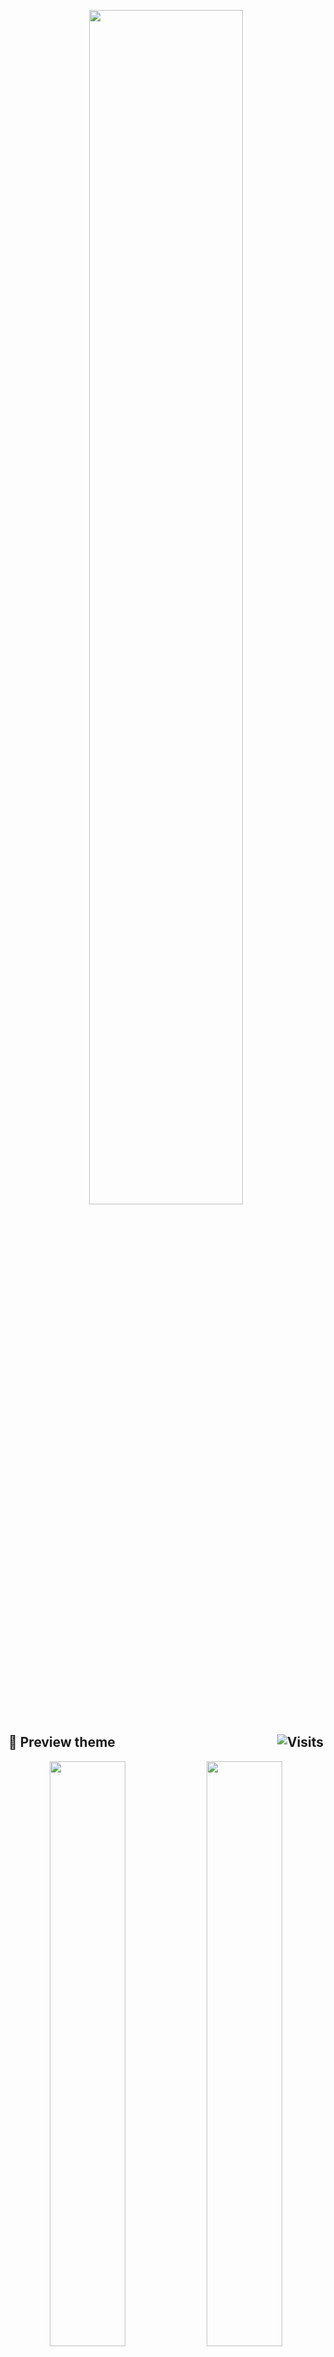 <p align="center">
<a href="https://www.deviantart.com/13andi01/art/GRUB-Theme-880174602" title="🇮🇩 Thanks a lot for supporting me 🙂"><img src="https://images-wixmp-ed30a86b8c4ca887773594c2.wixmp.com/f/1e66b7e7-6690-440a-a71b-826e8081974a/dek172i-bd274b61-653e-42fc-bcd4-079562e6cb1c.png/v1/fill/w_1163,h_687,strp/grub_theme_by_13andi01_dek172i-pre.png?token=eyJ0eXAiOiJKV1QiLCJhbGciOiJIUzI1NiJ9.eyJzdWIiOiJ1cm46YXBwOjdlMGQxODg5ODIyNjQzNzNhNWYwZDQxNWVhMGQyNmUwIiwiaXNzIjoidXJuOmFwcDo3ZTBkMTg4OTgyMjY0MzczYTVmMGQ0MTVlYTBkMjZlMCIsIm9iaiI6W1t7ImhlaWdodCI6Ijw9OTQ4IiwicGF0aCI6IlwvZlwvMWU2NmI3ZTctNjY5MC00NDBhLWE3MWItODI2ZTgwODE5NzRhXC9kZWsxNzJpLWJkMjc0YjYxLTY1M2UtNDJmYy1iY2Q0LTA3OTU2MmU2Y2IxYy5wbmciLCJ3aWR0aCI6Ijw9MTYwNCJ9XV0sImF1ZCI6WyJ1cm46c2VydmljZTppbWFnZS5vcGVyYXRpb25zIl19.vyeeX6r7WAsYIrAwIliyD9ZKi3J9Np6z5Eg-04r5_Ks" width="70%"></a>
</p>

## :art: Preview theme <img alt="Visits" src="https://badges.strrl.dev/visits/13atm01/GRUB-Theme?style=plastic&label=&color=faa8fb&success&logo=GitHub&logoColor=white&labelColor=373e4d" align="right"/>

<p align="center">
<a href="https://www.deviantart.com/13andi01/art/GRUB-Theme-Ichika-880177449" title="❤️ Nakano Ichika ❤️"><img src="https://images-wixmp-ed30a86b8c4ca887773594c2.wixmp.com/f/1e66b7e7-6690-440a-a71b-826e8081974a/dek199l-5b4ee108-f89e-450f-9c0e-3c6758ab953a.png/v1/fill/w_1192,h_670,q_70,strp/grub_theme__ichika__by_13andi01_dek199l-pre.jpg?token=eyJ0eXAiOiJKV1QiLCJhbGciOiJIUzI1NiJ9.eyJzdWIiOiJ1cm46YXBwOjdlMGQxODg5ODIyNjQzNzNhNWYwZDQxNWVhMGQyNmUwIiwiaXNzIjoidXJuOmFwcDo3ZTBkMTg4OTgyMjY0MzczYTVmMGQ0MTVlYTBkMjZlMCIsIm9iaiI6W1t7ImhlaWdodCI6Ijw9NzY4IiwicGF0aCI6IlwvZlwvMWU2NmI3ZTctNjY5MC00NDBhLWE3MWItODI2ZTgwODE5NzRhXC9kZWsxOTlsLTViNGVlMTA4LWY4OWUtNDUwZi05YzBlLTNjNjc1OGFiOTUzYS5wbmciLCJ3aWR0aCI6Ijw9MTM2NiJ9XV0sImF1ZCI6WyJ1cm46c2VydmljZTppbWFnZS5vcGVyYXRpb25zIl19.psyNDZyzxcz0MRX1KdYbuQTK4tm-AFArNodq1pIVwUs" width="49%"></a>
<a href="https://www.deviantart.com/13andi01/art/GRUB-Theme-Nino-880178926" title="❤️ Nakano Nino ❤️"><img src="https://images-wixmp-ed30a86b8c4ca887773594c2.wixmp.com/f/1e66b7e7-6690-440a-a71b-826e8081974a/dek1aem-74344f87-47d5-472f-a5e0-bbcce521947a.png/v1/fill/w_1192,h_670,q_70,strp/grub_theme__nino__by_13andi01_dek1aem-pre.jpg?token=eyJ0eXAiOiJKV1QiLCJhbGciOiJIUzI1NiJ9.eyJzdWIiOiJ1cm46YXBwOjdlMGQxODg5ODIyNjQzNzNhNWYwZDQxNWVhMGQyNmUwIiwiaXNzIjoidXJuOmFwcDo3ZTBkMTg4OTgyMjY0MzczYTVmMGQ0MTVlYTBkMjZlMCIsIm9iaiI6W1t7ImhlaWdodCI6Ijw9NzY4IiwicGF0aCI6IlwvZlwvMWU2NmI3ZTctNjY5MC00NDBhLWE3MWItODI2ZTgwODE5NzRhXC9kZWsxYWVtLTc0MzQ0Zjg3LTQ3ZDUtNDcyZi1hNWUwLWJiY2NlNTIxOTQ3YS5wbmciLCJ3aWR0aCI6Ijw9MTM2NiJ9XV0sImF1ZCI6WyJ1cm46c2VydmljZTppbWFnZS5vcGVyYXRpb25zIl19.Y-3RPUr0uJVgnatxDpzQUL-ykJW13s2x8fdzPKTfIfc" width="49%"></a>
</p>
<p align="center">
<a href="https://www.deviantart.com/13andi01/art/GRUB-Theme-Miku-880179410" title="❤️ Nakano Miku ❤️"><img src="https://images-wixmp-ed30a86b8c4ca887773594c2.wixmp.com/f/1e66b7e7-6690-440a-a71b-826e8081974a/dek1as2-1839d902-7f4f-4112-869c-c74aac929587.png/v1/fill/w_1192,h_670,q_70,strp/grub_theme__miku__by_13andi01_dek1as2-pre.jpg?token=eyJ0eXAiOiJKV1QiLCJhbGciOiJIUzI1NiJ9.eyJzdWIiOiJ1cm46YXBwOjdlMGQxODg5ODIyNjQzNzNhNWYwZDQxNWVhMGQyNmUwIiwiaXNzIjoidXJuOmFwcDo3ZTBkMTg4OTgyMjY0MzczYTVmMGQ0MTVlYTBkMjZlMCIsIm9iaiI6W1t7ImhlaWdodCI6Ijw9NzY4IiwicGF0aCI6IlwvZlwvMWU2NmI3ZTctNjY5MC00NDBhLWE3MWItODI2ZTgwODE5NzRhXC9kZWsxYXMyLTE4MzlkOTAyLTdmNGYtNDExMi04NjljLWM3NGFhYzkyOTU4Ny5wbmciLCJ3aWR0aCI6Ijw9MTM2NiJ9XV0sImF1ZCI6WyJ1cm46c2VydmljZTppbWFnZS5vcGVyYXRpb25zIl19.zuBKBJgpIoh3frHQ1OUCtHycR34r1niMqBsECM2nnok" width="49%"></a>
</p>
<p align="center">
<a href="https://www.deviantart.com/13andi01/art/GRUB-Theme-Yotsuba-880179934" title="❤️ Nakano Yotsuba ❤️"><img src="https://images-wixmp-ed30a86b8c4ca887773594c2.wixmp.com/f/1e66b7e7-6690-440a-a71b-826e8081974a/dek1b6m-c96f9c91-7e71-4e6d-a9e3-c9efc34fc211.png/v1/fill/w_1192,h_670,q_70,strp/grub_theme__yotsuba__by_13andi01_dek1b6m-pre.jpg?token=eyJ0eXAiOiJKV1QiLCJhbGciOiJIUzI1NiJ9.eyJzdWIiOiJ1cm46YXBwOjdlMGQxODg5ODIyNjQzNzNhNWYwZDQxNWVhMGQyNmUwIiwiaXNzIjoidXJuOmFwcDo3ZTBkMTg4OTgyMjY0MzczYTVmMGQ0MTVlYTBkMjZlMCIsIm9iaiI6W1t7ImhlaWdodCI6Ijw9NzY4IiwicGF0aCI6IlwvZlwvMWU2NmI3ZTctNjY5MC00NDBhLWE3MWItODI2ZTgwODE5NzRhXC9kZWsxYjZtLWM5NmY5YzkxLTdlNzEtNGU2ZC1hOWUzLWM5ZWZjMzRmYzIxMS5wbmciLCJ3aWR0aCI6Ijw9MTM2NiJ9XV0sImF1ZCI6WyJ1cm46c2VydmljZTppbWFnZS5vcGVyYXRpb25zIl19.Hx6Vrzw5UlzYbLsHS7-mB8maW9VMPv93Wi2UuQA7a04" width="49%"></a>
<a href="https://www.deviantart.com/13andi01/art/GRUB-Theme-Itsuki-880180264" title="❤️ Nakano Itsuki ❤️"><img src="https://images-wixmp-ed30a86b8c4ca887773594c2.wixmp.com/f/1e66b7e7-6690-440a-a71b-826e8081974a/dek1bfs-63337948-452b-45d8-8c66-b031dfbeb374.png/v1/fill/w_1192,h_670,q_70,strp/grub_theme__itsuki__by_13andi01_dek1bfs-pre.jpg?token=eyJ0eXAiOiJKV1QiLCJhbGciOiJIUzI1NiJ9.eyJzdWIiOiJ1cm46YXBwOjdlMGQxODg5ODIyNjQzNzNhNWYwZDQxNWVhMGQyNmUwIiwiaXNzIjoidXJuOmFwcDo3ZTBkMTg4OTgyMjY0MzczYTVmMGQ0MTVlYTBkMjZlMCIsIm9iaiI6W1t7ImhlaWdodCI6Ijw9NzY4IiwicGF0aCI6IlwvZlwvMWU2NmI3ZTctNjY5MC00NDBhLWE3MWItODI2ZTgwODE5NzRhXC9kZWsxYmZzLTYzMzM3OTQ4LTQ1MmItNDVkOC04YzY2LWIwMzFkZmJlYjM3NC5wbmciLCJ3aWR0aCI6Ijw9MTM2NiJ9XV0sImF1ZCI6WyJ1cm46c2VydmljZTppbWFnZS5vcGVyYXRpb25zIl19.n1TIZZmdMBt26QqXjKeMBQnyOQBlP5VLSh0Hcy-VQVw" width="49%"></a>
</p>

---

<p align="center">
<a href="https://www.deviantart.com/13andi01/art/GRUB-Theme-Christmas-Version-901853972" title="🇮🇩 Thanks a lot for supporting me 🙂"><img src="https://images-wixmp-ed30a86b8c4ca887773594c2.wixmp.com/f/1e66b7e7-6690-440a-a71b-826e8081974a/dewxuz8-9c5b3f64-14cc-4a4d-98c6-e4822f15c23d.png?token=eyJ0eXAiOiJKV1QiLCJhbGciOiJIUzI1NiJ9.eyJzdWIiOiJ1cm46YXBwOjdlMGQxODg5ODIyNjQzNzNhNWYwZDQxNWVhMGQyNmUwIiwiaXNzIjoidXJuOmFwcDo3ZTBkMTg4OTgyMjY0MzczYTVmMGQ0MTVlYTBkMjZlMCIsIm9iaiI6W1t7InBhdGgiOiJcL2ZcLzFlNjZiN2U3LTY2OTAtNDQwYS1hNzFiLTgyNmU4MDgxOTc0YVwvZGV3eHV6OC05YzViM2Y2NC0xNGNjLTRhNGQtOThjNi1lNDgyMmYxNWMyM2QucG5nIn1dXSwiYXVkIjpbInVybjpzZXJ2aWNlOmZpbGUuZG93bmxvYWQiXX0.hh1PQ7S9Y4vqD3J10tG3f_AEq9DBn3la7ZqfIdT_96A" width="47%"></a>
</p>

## :art: Preview theme (Christmas Version)

<p align="center">
<a href="https://www.deviantart.com/13andi01/art/GRUB-Theme-Ichika-Christmas-Version-901854982" title="❤️ Nakano Ichika ❤️"><img src="https://images-wixmp-ed30a86b8c4ca887773594c2.wixmp.com/f/1e66b7e7-6690-440a-a71b-826e8081974a/dewxvra-e22039cc-8b37-42d4-ba43-8b6669117344.png?token=eyJ0eXAiOiJKV1QiLCJhbGciOiJIUzI1NiJ9.eyJzdWIiOiJ1cm46YXBwOjdlMGQxODg5ODIyNjQzNzNhNWYwZDQxNWVhMGQyNmUwIiwiaXNzIjoidXJuOmFwcDo3ZTBkMTg4OTgyMjY0MzczYTVmMGQ0MTVlYTBkMjZlMCIsIm9iaiI6W1t7InBhdGgiOiJcL2ZcLzFlNjZiN2U3LTY2OTAtNDQwYS1hNzFiLTgyNmU4MDgxOTc0YVwvZGV3eHZyYS1lMjIwMzljYy04YjM3LTQyZDQtYmE0My04YjY2NjkxMTczNDQucG5nIn1dXSwiYXVkIjpbInVybjpzZXJ2aWNlOmZpbGUuZG93bmxvYWQiXX0.QOqpHveXapeLoQfTSgi9hSyIWQ0wX2DIVMkmWkvCP4o" width="49%"></a>
<a href="https://www.deviantart.com/13andi01/art/GRUB-Theme-Nino-Christmas-Version-901855338" title="❤️ Nakano Nino ❤️"><img src="https://images-wixmp-ed30a86b8c4ca887773594c2.wixmp.com/f/1e66b7e7-6690-440a-a71b-826e8081974a/dewxw16-a28cfc54-807a-4990-abe4-397747e582ef.png?token=eyJ0eXAiOiJKV1QiLCJhbGciOiJIUzI1NiJ9.eyJzdWIiOiJ1cm46YXBwOjdlMGQxODg5ODIyNjQzNzNhNWYwZDQxNWVhMGQyNmUwIiwiaXNzIjoidXJuOmFwcDo3ZTBkMTg4OTgyMjY0MzczYTVmMGQ0MTVlYTBkMjZlMCIsIm9iaiI6W1t7InBhdGgiOiJcL2ZcLzFlNjZiN2U3LTY2OTAtNDQwYS1hNzFiLTgyNmU4MDgxOTc0YVwvZGV3eHcxNi1hMjhjZmM1NC04MDdhLTQ5OTAtYWJlNC0zOTc3NDdlNTgyZWYucG5nIn1dXSwiYXVkIjpbInVybjpzZXJ2aWNlOmZpbGUuZG93bmxvYWQiXX0.4a4Eg8z7XHPXomQFI5pIJMriciC6RwsP25at_bPI8Os" width="49%"></a>
</p>
<p align="center">
<a href="https://www.deviantart.com/13andi01/art/GRUB-Theme-Miku-Christmas-Version-901855666" title="❤️ Nakano Miku ❤️"><img src="https://images-wixmp-ed30a86b8c4ca887773594c2.wixmp.com/f/1e66b7e7-6690-440a-a71b-826e8081974a/dewxwaa-f27402c8-793a-4f24-ba9e-3693cdd76e92.png?token=eyJ0eXAiOiJKV1QiLCJhbGciOiJIUzI1NiJ9.eyJzdWIiOiJ1cm46YXBwOjdlMGQxODg5ODIyNjQzNzNhNWYwZDQxNWVhMGQyNmUwIiwiaXNzIjoidXJuOmFwcDo3ZTBkMTg4OTgyMjY0MzczYTVmMGQ0MTVlYTBkMjZlMCIsIm9iaiI6W1t7InBhdGgiOiJcL2ZcLzFlNjZiN2U3LTY2OTAtNDQwYS1hNzFiLTgyNmU4MDgxOTc0YVwvZGV3eHdhYS1mMjc0MDJjOC03OTNhLTRmMjQtYmE5ZS0zNjkzY2RkNzZlOTIucG5nIn1dXSwiYXVkIjpbInVybjpzZXJ2aWNlOmZpbGUuZG93bmxvYWQiXX0.m3ijwDkJGfaOCXgzdAF97W1CFE09ud-jHS5UAqmOvXo" width="49%"></a>
</p>
<p align="center">
<a href="https://www.deviantart.com/13andi01/art/GRUB-Theme-Yotsuba-Christmas-Version-901855851" title="❤️ Nakano Yotsuba ❤️"><img src="https://images-wixmp-ed30a86b8c4ca887773594c2.wixmp.com/f/1e66b7e7-6690-440a-a71b-826e8081974a/dewxwff-20ee5229-4e8c-417e-bdf6-fcef85f91f00.png?token=eyJ0eXAiOiJKV1QiLCJhbGciOiJIUzI1NiJ9.eyJzdWIiOiJ1cm46YXBwOjdlMGQxODg5ODIyNjQzNzNhNWYwZDQxNWVhMGQyNmUwIiwiaXNzIjoidXJuOmFwcDo3ZTBkMTg4OTgyMjY0MzczYTVmMGQ0MTVlYTBkMjZlMCIsIm9iaiI6W1t7InBhdGgiOiJcL2ZcLzFlNjZiN2U3LTY2OTAtNDQwYS1hNzFiLTgyNmU4MDgxOTc0YVwvZGV3eHdmZi0yMGVlNTIyOS00ZThjLTQxN2UtYmRmNi1mY2VmODVmOTFmMDAucG5nIn1dXSwiYXVkIjpbInVybjpzZXJ2aWNlOmZpbGUuZG93bmxvYWQiXX0.BCS9d-YnEYQt90ajnB0ZmO4GlmqyBQclNw7xXA1fC40" width="49%"></a>
<a href="https://www.deviantart.com/13andi01/art/GRUB-Theme-Itsuki-Christmas-Version-901856049" title="❤️ Nakano Itsuki ❤️"><img src="https://images-wixmp-ed30a86b8c4ca887773594c2.wixmp.com/f/1e66b7e7-6690-440a-a71b-826e8081974a/dewxwkx-51830ea3-9163-476d-99b5-47afdeda4b0b.png?token=eyJ0eXAiOiJKV1QiLCJhbGciOiJIUzI1NiJ9.eyJzdWIiOiJ1cm46YXBwOjdlMGQxODg5ODIyNjQzNzNhNWYwZDQxNWVhMGQyNmUwIiwiaXNzIjoidXJuOmFwcDo3ZTBkMTg4OTgyMjY0MzczYTVmMGQ0MTVlYTBkMjZlMCIsIm9iaiI6W1t7InBhdGgiOiJcL2ZcLzFlNjZiN2U3LTY2OTAtNDQwYS1hNzFiLTgyNmU4MDgxOTc0YVwvZGV3eHdreC01MTgzMGVhMy05MTYzLTQ3NmQtOTliNS00N2FmZGVkYTRiMGIucG5nIn1dXSwiYXVkIjpbInVybjpzZXJ2aWNlOmZpbGUuZG93bmxvYWQiXX0.54LCmqDTod4OYzviTVEAQfAr16m6-e0ZVBhzU1Jv6Yo" width="49%"></a>
</p>

---

<p align="center">
<a href="https://www.deviantart.com/13andi01/art/GRUB-Theme-VTuber-version-912599545" title="🇮🇩 Thanks a lot for supporting me 🙂"><img src="https://images-wixmp-ed30a86b8c4ca887773594c2.wixmp.com/f/1e66b7e7-6690-440a-a71b-826e8081974a/df3c6bd-b424792c-6ad2-45a9-838f-9d80bf215259.png?token=eyJ0eXAiOiJKV1QiLCJhbGciOiJIUzI1NiJ9.eyJzdWIiOiJ1cm46YXBwOjdlMGQxODg5ODIyNjQzNzNhNWYwZDQxNWVhMGQyNmUwIiwiaXNzIjoidXJuOmFwcDo3ZTBkMTg4OTgyMjY0MzczYTVmMGQ0MTVlYTBkMjZlMCIsIm9iaiI6W1t7InBhdGgiOiJcL2ZcLzFlNjZiN2U3LTY2OTAtNDQwYS1hNzFiLTgyNmU4MDgxOTc0YVwvZGYzYzZiZC1iNDI0NzkyYy02YWQyLTQ1YTktODM4Zi05ZDgwYmYyMTUyNTkucG5nIn1dXSwiYXVkIjpbInVybjpzZXJ2aWNlOmZpbGUuZG93bmxvYWQiXX0.U4rBsMDu-w8gQhkdu9S_95rQRB3SWzeNiwpAbB6jUyM" width="62%"></a>
</p>

## :art: Preview theme

<p align="center">
<a href="https://www.deviantart.com/13andi01/art/GRUB-Theme-Hoshimati-Suisei-912600790" title="❤️ Hoshimati Suisei ❤️"><img src="https://images-wixmp-ed30a86b8c4ca887773594c2.wixmp.com/f/1e66b7e7-6690-440a-a71b-826e8081974a/df3c79y-900172d3-7418-482d-afcc-9cebcde4f417.gif?token=eyJ0eXAiOiJKV1QiLCJhbGciOiJIUzI1NiJ9.eyJzdWIiOiJ1cm46YXBwOjdlMGQxODg5ODIyNjQzNzNhNWYwZDQxNWVhMGQyNmUwIiwiaXNzIjoidXJuOmFwcDo3ZTBkMTg4OTgyMjY0MzczYTVmMGQ0MTVlYTBkMjZlMCIsIm9iaiI6W1t7InBhdGgiOiJcL2ZcLzFlNjZiN2U3LTY2OTAtNDQwYS1hNzFiLTgyNmU4MDgxOTc0YVwvZGYzYzc5eS05MDAxNzJkMy03NDE4LTQ4MmQtYWZjYy05Y2ViY2RlNGY0MTcuZ2lmIn1dXSwiYXVkIjpbInVybjpzZXJ2aWNlOmZpbGUuZG93bmxvYWQiXX0.EeVq43ESgcMPaEXrosP9IFI9yU9PENnJQ_e4NzOKLXE" width="49%"></a>
<a href="https://www.deviantart.com/13andi01/art/GRUB-Theme-Kobo-Kanaeru-932176696" title="❤️ Kobo Kanaeru ❤️"><img src="https://images-wixmp-ed30a86b8c4ca887773594c2.wixmp.com/f/1e66b7e7-6690-440a-a71b-826e8081974a/dfezs54-57f654dc-14db-45ad-9a4a-de2931a04867.png?token=eyJ0eXAiOiJKV1QiLCJhbGciOiJIUzI1NiJ9.eyJzdWIiOiJ1cm46YXBwOjdlMGQxODg5ODIyNjQzNzNhNWYwZDQxNWVhMGQyNmUwIiwiaXNzIjoidXJuOmFwcDo3ZTBkMTg4OTgyMjY0MzczYTVmMGQ0MTVlYTBkMjZlMCIsIm9iaiI6W1t7InBhdGgiOiJcL2ZcLzFlNjZiN2U3LTY2OTAtNDQwYS1hNzFiLTgyNmU4MDgxOTc0YVwvZGZlenM1NC01N2Y2NTRkYy0xNGRiLTQ1YWQtOWE0YS1kZTI5MzFhMDQ4NjcucG5nIn1dXSwiYXVkIjpbInVybjpzZXJ2aWNlOmZpbGUuZG93bmxvYWQiXX0.gvRCiDleI2ZZwH24xEvN8mRwi7W52dQaQx5Ax8Nc2Kw" width="49%"></a>
</p>

---

<p align="center">
<a href="https://www.deviantart.com/13andi01/art/GRUB-Theme-Fate-Series-version-921845338" title="🇮🇩 Thanks a lot for supporting me 🙂"><img src="https://images-wixmp-ed30a86b8c4ca887773594c2.wixmp.com/f/1e66b7e7-6690-440a-a71b-826e8081974a/df8ucey-8654e856-7a32-4abb-9fa2-a8d939833d6f.png/v1/fill/w_1267,h_631,strp/grub_theme__fate_series_version__by_13andi01_df8ucey-pre.png?token=eyJ0eXAiOiJKV1QiLCJhbGciOiJIUzI1NiJ9.eyJzdWIiOiJ1cm46YXBwOjdlMGQxODg5ODIyNjQzNzNhNWYwZDQxNWVhMGQyNmUwIiwiaXNzIjoidXJuOmFwcDo3ZTBkMTg4OTgyMjY0MzczYTVmMGQ0MTVlYTBkMjZlMCIsIm9iaiI6W1t7ImhlaWdodCI6Ijw9MjE2NCIsInBhdGgiOiJcL2ZcLzFlNjZiN2U3LTY2OTAtNDQwYS1hNzFiLTgyNmU4MDgxOTc0YVwvZGY4dWNleS04NjU0ZTg1Ni03YTMyLTRhYmItOWZhMi1hOGQ5Mzk4MzNkNmYucG5nIiwid2lkdGgiOiI8PTQzNDMifV1dLCJhdWQiOlsidXJuOnNlcnZpY2U6aW1hZ2Uub3BlcmF0aW9ucyJdfQ.AvVKrxv4LuAVIou4GxSFe-NVlo8ucVM2QSmc4qPOSi4" width="85%"></a>
</p>

## :art: Preview theme (Artoria Pendragon)

<p align="center">
<a href="https://www.deviantart.com/13andi01/art/GRUB-Theme-Artoria-Lancer-Version-921847985" title="❤️ Artoria Pendragon ❤️"><img src="https://images-wixmp-ed30a86b8c4ca887773594c2.wixmp.com/f/1e66b7e7-6690-440a-a71b-826e8081974a/df8uegh-113287cf-a928-4375-a70a-a168eb084db5.png/v1/fill/w_1192,h_670,q_70,strp/grub_theme_artoria__lancer_version__by_13andi01_df8uegh-pre.jpg?token=eyJ0eXAiOiJKV1QiLCJhbGciOiJIUzI1NiJ9.eyJzdWIiOiJ1cm46YXBwOjdlMGQxODg5ODIyNjQzNzNhNWYwZDQxNWVhMGQyNmUwIiwiaXNzIjoidXJuOmFwcDo3ZTBkMTg4OTgyMjY0MzczYTVmMGQ0MTVlYTBkMjZlMCIsIm9iaiI6W1t7ImhlaWdodCI6Ijw9NzY4IiwicGF0aCI6IlwvZlwvMWU2NmI3ZTctNjY5MC00NDBhLWE3MWItODI2ZTgwODE5NzRhXC9kZjh1ZWdoLTExMzI4N2NmLWE5MjgtNDM3NS1hNzBhLWExNjhlYjA4NGRiNS5wbmciLCJ3aWR0aCI6Ijw9MTM2NiJ9XV0sImF1ZCI6WyJ1cm46c2VydmljZTppbWFnZS5vcGVyYXRpb25zIl19.nXc5Wv7VZvutqXGx7umRjyyS-hLh3A7fcI3nMN9tib4" width="49%"></a>
<a href="https://www.deviantart.com/13andi01/art/GRUB-Theme-Artoria-Celebration-Dress-Version-921876504" title="❤️ Artoria Pendragon ❤️"><img src="https://images-wixmp-ed30a86b8c4ca887773594c2.wixmp.com/f/1e66b7e7-6690-440a-a71b-826e8081974a/df8v0go-59a49e92-0589-4b5b-960e-43b8f877c2a7.png/v1/fill/w_1192,h_670,q_70,strp/grub_theme_artoria__celebration_dress_version__by_13andi01_df8v0go-pre.jpg?token=eyJ0eXAiOiJKV1QiLCJhbGciOiJIUzI1NiJ9.eyJzdWIiOiJ1cm46YXBwOjdlMGQxODg5ODIyNjQzNzNhNWYwZDQxNWVhMGQyNmUwIiwiaXNzIjoidXJuOmFwcDo3ZTBkMTg4OTgyMjY0MzczYTVmMGQ0MTVlYTBkMjZlMCIsIm9iaiI6W1t7ImhlaWdodCI6Ijw9NzY4IiwicGF0aCI6IlwvZlwvMWU2NmI3ZTctNjY5MC00NDBhLWE3MWItODI2ZTgwODE5NzRhXC9kZjh2MGdvLTU5YTQ5ZTkyLTA1ODktNGI1Yi05NjBlLTQzYjhmODc3YzJhNy5wbmciLCJ3aWR0aCI6Ijw9MTM2NiJ9XV0sImF1ZCI6WyJ1cm46c2VydmljZTppbWFnZS5vcGVyYXRpb25zIl19.0kd-o5KYAh128YV4drJq-kUgDEWFx0AGLiEB8WwWzSY" width="49%"></a>
</p>
<p align="center">
<a href="https://www.deviantart.com/13andi01/art/Artoria-Pendragon-Maid-Version-921877277" title="❤️ Artoria Pendragon ❤️"><img src="https://images-wixmp-ed30a86b8c4ca887773594c2.wixmp.com/f/1e66b7e7-6690-440a-a71b-826e8081974a/df8v125-78efd3ba-15a7-4322-a787-ad0798a7466e.png/v1/fill/w_1192,h_670,q_70,strp/artoria_pendragon__maid_version__by_13andi01_df8v125-pre.jpg?token=eyJ0eXAiOiJKV1QiLCJhbGciOiJIUzI1NiJ9.eyJzdWIiOiJ1cm46YXBwOjdlMGQxODg5ODIyNjQzNzNhNWYwZDQxNWVhMGQyNmUwIiwiaXNzIjoidXJuOmFwcDo3ZTBkMTg4OTgyMjY0MzczYTVmMGQ0MTVlYTBkMjZlMCIsIm9iaiI6W1t7ImhlaWdodCI6Ijw9NzY4IiwicGF0aCI6IlwvZlwvMWU2NmI3ZTctNjY5MC00NDBhLWE3MWItODI2ZTgwODE5NzRhXC9kZjh2MTI1LTc4ZWZkM2JhLTE1YTctNDMyMi1hNzg3LWFkMDc5OGE3NDY2ZS5wbmciLCJ3aWR0aCI6Ijw9MTM2NiJ9XV0sImF1ZCI6WyJ1cm46c2VydmljZTppbWFnZS5vcGVyYXRpb25zIl19.VMOXN5sua1o3vurz9FAD33eR8Eo9C2jxnhqNxIIS6mw" width="49%"></a>
</p>

## :art: Preview theme (Illyasviel von Einzbern)

<p align="center">
<a href="https://www.deviantart.com/13andi01/art/Illyasviel-von-Einzbern-921877782" title="❤️ Illyasviel von Einzbern ❤️"><img src="https://images-wixmp-ed30a86b8c4ca887773594c2.wixmp.com/f/1e66b7e7-6690-440a-a71b-826e8081974a/df8v1g6-57cbbc0f-74a4-4abc-b932-31e4c4cc8804.png/v1/fill/w_1192,h_670,q_70,strp/illyasviel_von_einzbern_by_13andi01_df8v1g6-pre.jpg?token=eyJ0eXAiOiJKV1QiLCJhbGciOiJIUzI1NiJ9.eyJzdWIiOiJ1cm46YXBwOjdlMGQxODg5ODIyNjQzNzNhNWYwZDQxNWVhMGQyNmUwIiwiaXNzIjoidXJuOmFwcDo3ZTBkMTg4OTgyMjY0MzczYTVmMGQ0MTVlYTBkMjZlMCIsIm9iaiI6W1t7ImhlaWdodCI6Ijw9NzY4IiwicGF0aCI6IlwvZlwvMWU2NmI3ZTctNjY5MC00NDBhLWE3MWItODI2ZTgwODE5NzRhXC9kZjh2MWc2LTU3Y2JiYzBmLTc0YTQtNGFiYy1iOTMyLTMxZTRjNGNjODgwNC5wbmciLCJ3aWR0aCI6Ijw9MTM2NiJ9XV0sImF1ZCI6WyJ1cm46c2VydmljZTppbWFnZS5vcGVyYXRpb25zIl19.AfxQH3P9peVT31j3STtLm9WaPPDIb9u6fDNgaIO8bkg" width="49%"></a>
<a href="https://www.deviantart.com/13andi01/art/Illyasviel-von-Einzbern-Maid-Version-921878203" title="❤️ Illyasviel von Einzbern ❤️"><img src="https://images-wixmp-ed30a86b8c4ca887773594c2.wixmp.com/f/1e66b7e7-6690-440a-a71b-826e8081974a/df8v1rv-8cccea3a-0b3b-4653-bcde-dcb38625bf87.png/v1/fill/w_1192,h_670,q_70,strp/illyasviel_von_einzbern__maid_version__by_13andi01_df8v1rv-pre.jpg?token=eyJ0eXAiOiJKV1QiLCJhbGciOiJIUzI1NiJ9.eyJzdWIiOiJ1cm46YXBwOjdlMGQxODg5ODIyNjQzNzNhNWYwZDQxNWVhMGQyNmUwIiwiaXNzIjoidXJuOmFwcDo3ZTBkMTg4OTgyMjY0MzczYTVmMGQ0MTVlYTBkMjZlMCIsIm9iaiI6W1t7ImhlaWdodCI6Ijw9NzY4IiwicGF0aCI6IlwvZlwvMWU2NmI3ZTctNjY5MC00NDBhLWE3MWItODI2ZTgwODE5NzRhXC9kZjh2MXJ2LThjY2NlYTNhLTBiM2ItNDY1My1iY2RlLWRjYjM4NjI1YmY4Ny5wbmciLCJ3aWR0aCI6Ijw9MTM2NiJ9XV0sImF1ZCI6WyJ1cm46c2VydmljZTppbWFnZS5vcGVyYXRpb25zIl19.v_yJg_lrlA1e9RbtsYtlz3NZYMGRbQ7JLCFdHE8gx9Q" width="49%"></a>
</p>

## :art: Preview theme (Tohsaka Rin)

<p align="center">
<a href="https://www.deviantart.com/13andi01/art/Tohsaka-Rin-Celebration-Dress-Version-921879537" title="❤️ Tohsaka Rin ❤️"><img src="https://images-wixmp-ed30a86b8c4ca887773594c2.wixmp.com/f/1e66b7e7-6690-440a-a71b-826e8081974a/df8v2sx-89d4b7c4-f774-49a3-a557-32bddcffe4b0.png/v1/fill/w_1192,h_670,q_70,strp/tohsaka_rin__celebration_dress_version__by_13andi01_df8v2sx-pre.jpg?token=eyJ0eXAiOiJKV1QiLCJhbGciOiJIUzI1NiJ9.eyJzdWIiOiJ1cm46YXBwOjdlMGQxODg5ODIyNjQzNzNhNWYwZDQxNWVhMGQyNmUwIiwiaXNzIjoidXJuOmFwcDo3ZTBkMTg4OTgyMjY0MzczYTVmMGQ0MTVlYTBkMjZlMCIsIm9iaiI6W1t7ImhlaWdodCI6Ijw9NzY4IiwicGF0aCI6IlwvZlwvMWU2NmI3ZTctNjY5MC00NDBhLWE3MWItODI2ZTgwODE5NzRhXC9kZjh2MnN4LTg5ZDRiN2M0LWY3NzQtNDlhMy1hNTU3LTMyYmRkY2ZmZTRiMC5wbmciLCJ3aWR0aCI6Ijw9MTM2NiJ9XV0sImF1ZCI6WyJ1cm46c2VydmljZTppbWFnZS5vcGVyYXRpb25zIl19.-qHCWl4yH1igizSWvVnYEbYaxUFtGeVww8amIWr819w" width="49%"></a>
<a href="https://www.deviantart.com/13andi01/art/Tohsaka-Rin-Maid-Version-921880202" title="❤️ Tohsaka Rin ❤️"><img src="https://images-wixmp-ed30a86b8c4ca887773594c2.wixmp.com/f/1e66b7e7-6690-440a-a71b-826e8081974a/df8v3be-6cccf704-d7b2-4b54-99ec-b9e4742e9505.png/v1/fill/w_1192,h_670,q_70,strp/tohsaka_rin__maid_version__by_13andi01_df8v3be-pre.jpg?token=eyJ0eXAiOiJKV1QiLCJhbGciOiJIUzI1NiJ9.eyJzdWIiOiJ1cm46YXBwOjdlMGQxODg5ODIyNjQzNzNhNWYwZDQxNWVhMGQyNmUwIiwiaXNzIjoidXJuOmFwcDo3ZTBkMTg4OTgyMjY0MzczYTVmMGQ0MTVlYTBkMjZlMCIsIm9iaiI6W1t7ImhlaWdodCI6Ijw9NzY4IiwicGF0aCI6IlwvZlwvMWU2NmI3ZTctNjY5MC00NDBhLWE3MWItODI2ZTgwODE5NzRhXC9kZjh2M2JlLTZjY2NmNzA0LWQ3YjItNGI1NC05OWVjLWI5ZTQ3NDJlOTUwNS5wbmciLCJ3aWR0aCI6Ijw9MTM2NiJ9XV0sImF1ZCI6WyJ1cm46c2VydmljZTppbWFnZS5vcGVyYXRpb25zIl19.NVXorZrqQd8n6dZql-YRam8ryks4kYKz3S6fk9qczA4" width="49%"></a>
</p>

## :art: Preview theme (Matou Sakura)

<p align="center">
<a href="https://www.deviantart.com/13andi01/art/Matou-Sakura-Celebration-Dress-Version-921878582" title="❤️ Matou Sakura ❤️"><img src="https://images-wixmp-ed30a86b8c4ca887773594c2.wixmp.com/f/1e66b7e7-6690-440a-a71b-826e8081974a/df8v22e-39e3a985-451d-4e7a-9136-8c7d4ade8efd.png/v1/fill/w_1192,h_670,q_70,strp/matou_sakura__celebration_dress_version__by_13andi01_df8v22e-pre.jpg?token=eyJ0eXAiOiJKV1QiLCJhbGciOiJIUzI1NiJ9.eyJzdWIiOiJ1cm46YXBwOjdlMGQxODg5ODIyNjQzNzNhNWYwZDQxNWVhMGQyNmUwIiwiaXNzIjoidXJuOmFwcDo3ZTBkMTg4OTgyMjY0MzczYTVmMGQ0MTVlYTBkMjZlMCIsIm9iaiI6W1t7ImhlaWdodCI6Ijw9NzY4IiwicGF0aCI6IlwvZlwvMWU2NmI3ZTctNjY5MC00NDBhLWE3MWItODI2ZTgwODE5NzRhXC9kZjh2MjJlLTM5ZTNhOTg1LTQ1MWQtNGU3YS05MTM2LThjN2Q0YWRlOGVmZC5wbmciLCJ3aWR0aCI6Ijw9MTM2NiJ9XV0sImF1ZCI6WyJ1cm46c2VydmljZTppbWFnZS5vcGVyYXRpb25zIl19.Rrq6GF93ubRWndppPcec-15KXd4sDz8F0WLjznC-OSk" width="49%"></a>
<a href="https://www.deviantart.com/13andi01/art/Matou-Sakura-Maid-Version-921879051" title="❤️ Matou Sakura ❤️"><img src="https://images-wixmp-ed30a86b8c4ca887773594c2.wixmp.com/f/1e66b7e7-6690-440a-a71b-826e8081974a/df8v2ff-1d1417f6-cd11-4a4b-a7e1-84c29faa9fea.png/v1/fill/w_1192,h_670,q_70,strp/matou_sakura__maid_version__by_13andi01_df8v2ff-pre.jpg?token=eyJ0eXAiOiJKV1QiLCJhbGciOiJIUzI1NiJ9.eyJzdWIiOiJ1cm46YXBwOjdlMGQxODg5ODIyNjQzNzNhNWYwZDQxNWVhMGQyNmUwIiwiaXNzIjoidXJuOmFwcDo3ZTBkMTg4OTgyMjY0MzczYTVmMGQ0MTVlYTBkMjZlMCIsIm9iaiI6W1t7ImhlaWdodCI6Ijw9NzY4IiwicGF0aCI6IlwvZlwvMWU2NmI3ZTctNjY5MC00NDBhLWE3MWItODI2ZTgwODE5NzRhXC9kZjh2MmZmLTFkMTQxN2Y2LWNkMTEtNGE0Yi1hN2UxLTg0YzI5ZmFhOWZlYS5wbmciLCJ3aWR0aCI6Ijw9MTM2NiJ9XV0sImF1ZCI6WyJ1cm46c2VydmljZTppbWFnZS5vcGVyYXRpb25zIl19.8J4AczTxz2VefdrTHG1XJgkUaGexds_3lsAii3GFN1c" width="49%"></a>
</p>

## :art: Preview theme (Leonardo da Vinci)

<p align="center">
<a href="https://www.deviantart.com/13andi01/art/Leonardo-da-Vinci-925763076" title="❤️ Leonardo da Vinci ❤️"><img src="https://images-wixmp-ed30a86b8c4ca887773594c2.wixmp.com/f/1e66b7e7-6690-440a-a71b-826e8081974a/dfb6bd0-af80aa90-2328-4a1e-a634-fa25defc1387.png?token=eyJ0eXAiOiJKV1QiLCJhbGciOiJIUzI1NiJ9.eyJzdWIiOiJ1cm46YXBwOjdlMGQxODg5ODIyNjQzNzNhNWYwZDQxNWVhMGQyNmUwIiwiaXNzIjoidXJuOmFwcDo3ZTBkMTg4OTgyMjY0MzczYTVmMGQ0MTVlYTBkMjZlMCIsIm9iaiI6W1t7InBhdGgiOiJcL2ZcLzFlNjZiN2U3LTY2OTAtNDQwYS1hNzFiLTgyNmU4MDgxOTc0YVwvZGZiNmJkMC1hZjgwYWE5MC0yMzI4LTRhMWUtYTYzNC1mYTI1ZGVmYzEzODcucG5nIn1dXSwiYXVkIjpbInVybjpzZXJ2aWNlOmZpbGUuZG93bmxvYWQiXX0.PcWpHPQPd-N4DmgzRtnUEtSH1RoPTknsGfuWuQah81U" width="49%"></a>
<a href="https://www.deviantart.com/13andi01/art/Leonardo-da-Vinci-Rider-Version-925763766" title="❤️ Leonardo da Vinci ❤️"><img src="https://images-wixmp-ed30a86b8c4ca887773594c2.wixmp.com/f/1e66b7e7-6690-440a-a71b-826e8081974a/dfb6bw6-f5f786fc-7c76-41da-8946-71b62491474a.png?token=eyJ0eXAiOiJKV1QiLCJhbGciOiJIUzI1NiJ9.eyJzdWIiOiJ1cm46YXBwOjdlMGQxODg5ODIyNjQzNzNhNWYwZDQxNWVhMGQyNmUwIiwiaXNzIjoidXJuOmFwcDo3ZTBkMTg4OTgyMjY0MzczYTVmMGQ0MTVlYTBkMjZlMCIsIm9iaiI6W1t7InBhdGgiOiJcL2ZcLzFlNjZiN2U3LTY2OTAtNDQwYS1hNzFiLTgyNmU4MDgxOTc0YVwvZGZiNmJ3Ni1mNWY3ODZmYy03Yzc2LTQxZGEtODk0Ni03MWI2MjQ5MTQ3NGEucG5nIn1dXSwiYXVkIjpbInVybjpzZXJ2aWNlOmZpbGUuZG93bmxvYWQiXX0.GSIHmRzuyBbxRczI6VHSc_YoDucIkXS0sMVD4gF_mas" width="49%"></a>
</p>

## :art: Preview theme (Mash Kyrielight)

<p align="center">
<a href="https://www.deviantart.com/13andi01/art/Mash-Kyrielight-Version-1-940252922" title="❤️ Mash Kyrielight ❤️"><img src="https://images-wixmp-ed30a86b8c4ca887773594c2.wixmp.com/f/1e66b7e7-6690-440a-a71b-826e8081974a/dfjsvsq-04b7d563-f0c1-48f2-9ab1-f4dab2c0a8d9.png?token=eyJ0eXAiOiJKV1QiLCJhbGciOiJIUzI1NiJ9.eyJzdWIiOiJ1cm46YXBwOjdlMGQxODg5ODIyNjQzNzNhNWYwZDQxNWVhMGQyNmUwIiwiaXNzIjoidXJuOmFwcDo3ZTBkMTg4OTgyMjY0MzczYTVmMGQ0MTVlYTBkMjZlMCIsIm9iaiI6W1t7InBhdGgiOiJcL2ZcLzFlNjZiN2U3LTY2OTAtNDQwYS1hNzFiLTgyNmU4MDgxOTc0YVwvZGZqc3ZzcS0wNGI3ZDU2My1mMGMxLTQ4ZjItOWFiMS1mNGRhYjJjMGE4ZDkucG5nIn1dXSwiYXVkIjpbInVybjpzZXJ2aWNlOmZpbGUuZG93bmxvYWQiXX0.4cl46djtjASmHSmbNxMxcuA7kdBTw60OVF0FUYlDgFw" width="49%"></a>
<a href="https://www.deviantart.com/13andi01/art/Mash-Kyrielight-Version-2-940255712" title="❤️ Mash Kyrielight ❤️"><img src="https://images-wixmp-ed30a86b8c4ca887773594c2.wixmp.com/f/1e66b7e7-6690-440a-a71b-826e8081974a/dfjsxy8-1e2fc220-3c27-47f2-965b-bfb06fcc5c6b.png?token=eyJ0eXAiOiJKV1QiLCJhbGciOiJIUzI1NiJ9.eyJzdWIiOiJ1cm46YXBwOjdlMGQxODg5ODIyNjQzNzNhNWYwZDQxNWVhMGQyNmUwIiwiaXNzIjoidXJuOmFwcDo3ZTBkMTg4OTgyMjY0MzczYTVmMGQ0MTVlYTBkMjZlMCIsIm9iaiI6W1t7InBhdGgiOiJcL2ZcLzFlNjZiN2U3LTY2OTAtNDQwYS1hNzFiLTgyNmU4MDgxOTc0YVwvZGZqc3h5OC0xZTJmYzIyMC0zYzI3LTQ3ZjItOTY1Yi1iZmIwNmZjYzVjNmIucG5nIn1dXSwiYXVkIjpbInVybjpzZXJ2aWNlOmZpbGUuZG93bmxvYWQiXX0.TwDnX5vbmt2MFjQftLrHgyqWRtqnnUxWUjlKhvM-s3w" width="49%"></a>
</p>

---

<p align="center">
<a href="https://www.deviantart.com/13andi01/art/GRUB-Theme-DDLC-Plus-Version-931734173" title="🇮🇩 Thanks a lot for supporting me 🙂"><img src="https://images-wixmp-ed30a86b8c4ca887773594c2.wixmp.com/f/1e66b7e7-6690-440a-a71b-826e8081974a/dfeqaot-0083f761-dbe5-4f02-bcbf-c512bb730944.png?token=eyJ0eXAiOiJKV1QiLCJhbGciOiJIUzI1NiJ9.eyJzdWIiOiJ1cm46YXBwOjdlMGQxODg5ODIyNjQzNzNhNWYwZDQxNWVhMGQyNmUwIiwiaXNzIjoidXJuOmFwcDo3ZTBkMTg4OTgyMjY0MzczYTVmMGQ0MTVlYTBkMjZlMCIsIm9iaiI6W1t7InBhdGgiOiJcL2ZcLzFlNjZiN2U3LTY2OTAtNDQwYS1hNzFiLTgyNmU4MDgxOTc0YVwvZGZlcWFvdC0wMDgzZjc2MS1kYmU1LTRmMDItYmNiZi1jNTEyYmI3MzA5NDQucG5nIn1dXSwiYXVkIjpbInVybjpzZXJ2aWNlOmZpbGUuZG93bmxvYWQiXX0.kDIgCevYFCNEyWpvdhtRjvK7TOklxKjrhX_pLRLDJpA" width="62%"></a>
</p>

## :art: Preview theme

<p align="center">
<a href="https://www.deviantart.com/13andi01/art/Doki-Doki-Literature-Club-Monika-Version-931753315" title="❤️ Monika (DDLC) ❤️"><img src="https://images-wixmp-ed30a86b8c4ca887773594c2.wixmp.com/f/1e66b7e7-6690-440a-a71b-826e8081974a/dfeqpgj-eac22f76-bc24-4388-87a5-41c07d787f28.png?token=eyJ0eXAiOiJKV1QiLCJhbGciOiJIUzI1NiJ9.eyJzdWIiOiJ1cm46YXBwOjdlMGQxODg5ODIyNjQzNzNhNWYwZDQxNWVhMGQyNmUwIiwiaXNzIjoidXJuOmFwcDo3ZTBkMTg4OTgyMjY0MzczYTVmMGQ0MTVlYTBkMjZlMCIsIm9iaiI6W1t7InBhdGgiOiJcL2ZcLzFlNjZiN2U3LTY2OTAtNDQwYS1hNzFiLTgyNmU4MDgxOTc0YVwvZGZlcXBnai1lYWMyMmY3Ni1iYzI0LTQzODgtODdhNS00MWMwN2Q3ODdmMjgucG5nIn1dXSwiYXVkIjpbInVybjpzZXJ2aWNlOmZpbGUuZG93bmxvYWQiXX0.9lN4TN0nK_ZVV7hPNzsHO2EgaN-gGSxVmAK87lKIpaA" width="49%"></a>
<a href="https://www.deviantart.com/13andi01/art/Doki-Doki-Literature-Club-Natsuki-Version-931754534" title="❤️ Natsuki (DDLC) ❤️"><img src="https://images-wixmp-ed30a86b8c4ca887773594c2.wixmp.com/f/1e66b7e7-6690-440a-a71b-826e8081974a/dfeqqee-73c9389b-62ad-4ad1-aba4-0cdf340d5542.png?token=eyJ0eXAiOiJKV1QiLCJhbGciOiJIUzI1NiJ9.eyJzdWIiOiJ1cm46YXBwOjdlMGQxODg5ODIyNjQzNzNhNWYwZDQxNWVhMGQyNmUwIiwiaXNzIjoidXJuOmFwcDo3ZTBkMTg4OTgyMjY0MzczYTVmMGQ0MTVlYTBkMjZlMCIsIm9iaiI6W1t7InBhdGgiOiJcL2ZcLzFlNjZiN2U3LTY2OTAtNDQwYS1hNzFiLTgyNmU4MDgxOTc0YVwvZGZlcXFlZS03M2M5Mzg5Yi02MmFkLTRhZDEtYWJhNC0wY2RmMzQwZDU1NDIucG5nIn1dXSwiYXVkIjpbInVybjpzZXJ2aWNlOmZpbGUuZG93bmxvYWQiXX0.cz_j1PaGOnQanQ9WsKdwRZ9xOU2G0B4nODuoKP3HiYo" width="49%"></a>
</p>
<p align="center">
<a href="https://www.deviantart.com/13andi01/art/Doki-Doki-Literature-Club-Chibi-Version-931755036" title="❤️ DDLC (Chibi) ❤️"><img src="https://images-wixmp-ed30a86b8c4ca887773594c2.wixmp.com/f/1e66b7e7-6690-440a-a71b-826e8081974a/dfeqqsc-8a044fcf-42ae-43bd-9cba-7539ec2fe35e.png?token=eyJ0eXAiOiJKV1QiLCJhbGciOiJIUzI1NiJ9.eyJzdWIiOiJ1cm46YXBwOjdlMGQxODg5ODIyNjQzNzNhNWYwZDQxNWVhMGQyNmUwIiwiaXNzIjoidXJuOmFwcDo3ZTBkMTg4OTgyMjY0MzczYTVmMGQ0MTVlYTBkMjZlMCIsIm9iaiI6W1t7InBhdGgiOiJcL2ZcLzFlNjZiN2U3LTY2OTAtNDQwYS1hNzFiLTgyNmU4MDgxOTc0YVwvZGZlcXFzYy04YTA0NGZjZi00MmFlLTQzYmQtOWNiYS03NTM5ZWMyZmUzNWUucG5nIn1dXSwiYXVkIjpbInVybjpzZXJ2aWNlOmZpbGUuZG93bmxvYWQiXX0.VLfP7Cvo4uucjvtax3up9IGKyVGwPsc60uFC3YynjOg" width="49%"></a>
</p>
<p align="center">
<a href="https://www.deviantart.com/13andi01/art/Doki-Doki-Literature-Club-Yuri-Version-931755597" title="❤️ Yuri (DDLC) ❤️"><img src="https://images-wixmp-ed30a86b8c4ca887773594c2.wixmp.com/f/1e66b7e7-6690-440a-a71b-826e8081974a/dfeqr7x-5114a644-1ee6-4a29-bad0-3b00072a94ce.png?token=eyJ0eXAiOiJKV1QiLCJhbGciOiJIUzI1NiJ9.eyJzdWIiOiJ1cm46YXBwOjdlMGQxODg5ODIyNjQzNzNhNWYwZDQxNWVhMGQyNmUwIiwiaXNzIjoidXJuOmFwcDo3ZTBkMTg4OTgyMjY0MzczYTVmMGQ0MTVlYTBkMjZlMCIsIm9iaiI6W1t7InBhdGgiOiJcL2ZcLzFlNjZiN2U3LTY2OTAtNDQwYS1hNzFiLTgyNmU4MDgxOTc0YVwvZGZlcXI3eC01MTE0YTY0NC0xZWU2LTRhMjktYmFkMC0zYjAwMDcyYTk0Y2UucG5nIn1dXSwiYXVkIjpbInVybjpzZXJ2aWNlOmZpbGUuZG93bmxvYWQiXX0.Kdyd1x7aSLLiJW8JWYVBBvP_r9nDA56G8n8aVNyBauc" width="49%"></a>
<a href="https://www.deviantart.com/13andi01/art/Doki-Doki-Literature-Club-Sayori-Version-931755973" title="❤️ Sayori (DDLC) ❤️"><img src="https://images-wixmp-ed30a86b8c4ca887773594c2.wixmp.com/f/1e66b7e7-6690-440a-a71b-826e8081974a/dfeqrid-ac2ff3a9-eea8-4b15-970a-4afea6827756.png?token=eyJ0eXAiOiJKV1QiLCJhbGciOiJIUzI1NiJ9.eyJzdWIiOiJ1cm46YXBwOjdlMGQxODg5ODIyNjQzNzNhNWYwZDQxNWVhMGQyNmUwIiwiaXNzIjoidXJuOmFwcDo3ZTBkMTg4OTgyMjY0MzczYTVmMGQ0MTVlYTBkMjZlMCIsIm9iaiI6W1t7InBhdGgiOiJcL2ZcLzFlNjZiN2U3LTY2OTAtNDQwYS1hNzFiLTgyNmU4MDgxOTc0YVwvZGZlcXJpZC1hYzJmZjNhOS1lZWE4LTRiMTUtOTcwYS00YWZlYTY4Mjc3NTYucG5nIn1dXSwiYXVkIjpbInVybjpzZXJ2aWNlOmZpbGUuZG93bmxvYWQiXX0.jIUA36i9dT-BYgiIzathqy39j2cOpYd7Q9by6zD0jH4" width="49%"></a>
</p>

---

## :wrench: Installation
### :one: <b>First installation way</b>

- Open terminal

- Clone this repository

    ```
    git clone https://github.com/13atm01/GRUB-Theme.git
    ```

- Change directory to the GRUB Theme

    ```
    cd GRUB-Theme
    ```

 - Change to the directory you want to install, for eg:

    ```
    cd "Nakano Miku"
    ```
 - Setup the new GRUB

    ```sh
    sudo ./install.sh                       #if error try "sudo sh ./install.sh"
    ```
    ```
    sudo update-grub
    ```
 - Reboot your PC

### :two: <b>Second installation way</b>

- Download file from my Pling/Gnome-look ([TQQ Version](https://www.gnome-look.org/p/1526503/)), ([VTuber Version](https://www.gnome-look.org/p/1760905/)), ([Fate Series Version](https://www.pling.com/p/1850334)), ([DDLC Version](https://www.gnome-look.org/p/1915649))
- Extract it
- Open terminal in the GRUB Theme folder you want to install
- Setup the new GRUB

    ```sh
    sudo ./install.sh                       #if error try "sudo sh ./install.sh"
    ```
    ```
    sudo update-grub
    ```
- Reboot your PC

- ℹ️ <b>I suggest the second step, download the file on my website Pling/Gnome-look ([TQQ Version](https://www.gnome-look.org/p/1526503/)), ([VTuber Version](https://www.gnome-look.org/p/1760905/)), ([Fate Series Version](https://www.pling.com/p/1850334)), ([DDLC Version](https://www.gnome-look.org/p/1915649)) to support me 🙂</b>

## :gift_heart: Thanks to

<a href="https://www.deviantart.com/13andi01"><img src="https://i.ibb.co/1R2BgfK/Quintuples07.png" width="60%" title="🇮🇩 Thanks a lot for supporting me 🙂" align="right"></a>

- [The Quintessential Quintuplets](https://www.tbs.co.jp/anime/5hanayome/)
- [Doki Doki Literature Club Plus!](https://ddlc.plus/)
- [DuckDuckGo](https://duckduckgo.com/)
- [Google](https://www.google.com/)
- [GitHub](https://github.com/)
- [GNU GRUB](https://www.gnu.org/software/grub/)
- [Pixiv](https://www.pixiv.net/)
- [GIMP](https://www.gimp.org/)
- [Pling](https://www.pling.com/)
- [Gnome-Look](https://www.gnome-look.org/)
- [DeviantArt](https://www.deviantart.com/)
- [Linuxer Desktop Art](https://www.facebook.com/groups/linuxart/)
- [Linux Indonesia](https://www.facebook.com/groups/2628445374043698/)

## :gift_heart: And big thanks to

<a href="https://www.deviantart.com/13andi01/art/Thanks-Note-921932574"><img src="https://images-wixmp-ed30a86b8c4ca887773594c2.wixmp.com/f/1e66b7e7-6690-440a-a71b-826e8081974a/df8w7q6-0e67f84c-ba7d-423a-a900-20220405e5ec.png/v1/fill/w_848,h_942,strp/thanks_note_by_13andi01_df8w7q6-pre.png?token=eyJ0eXAiOiJKV1QiLCJhbGciOiJIUzI1NiJ9.eyJzdWIiOiJ1cm46YXBwOjdlMGQxODg5ODIyNjQzNzNhNWYwZDQxNWVhMGQyNmUwIiwiaXNzIjoidXJuOmFwcDo3ZTBkMTg4OTgyMjY0MzczYTVmMGQ0MTVlYTBkMjZlMCIsIm9iaiI6W1t7ImhlaWdodCI6Ijw9MTY5NCIsInBhdGgiOiJcL2ZcLzFlNjZiN2U3LTY2OTAtNDQwYS1hNzFiLTgyNmU4MDgxOTc0YVwvZGY4dzdxNi0wZTY3Zjg0Yy1iYTdkLTQyM2EtYTkwMC0yMDIyMDQwNWU1ZWMucG5nIiwid2lkdGgiOiI8PTE1MjQifV1dLCJhdWQiOlsidXJuOnNlcnZpY2U6aW1hZ2Uub3BlcmF0aW9ucyJdfQ.BYNqDaDUkszxs0kdXAbESm798fZwk8gC1vTATrbxe40" width="38%" title="🇮🇩 Thanks a lot for supporting me 🙂" align="right"></a>

- [TYPE-MOON](http://www.typemoon.com/)
- [Fate/Stay Night](https://www.fate-sn.com/)
- [Fate/Grand Order](https://www.fate-go.jp/)
- [Fate/Stay Night 15th Celebration Project](https://fate-15th.com/)
- [NAKAU JP](https://fate-15th.nakau.co.jp/)
- [Big Boy Restaurant](https://fate-sn-hf3.bigboyjapan.co.jp/)

### My Friend Chen Si Jing

- [Twitter](https://twitter.com/YuuJinS_CSJ)
- [GitHub](https://github.com/YuuJinS)

### My Friend Juan Angeles Hernandez

- [Twitter](https://twitter.com/JohnWilliamBn)
- [GitHub](https://github.com/J3xLe1988B3lx0x2E6)

### My Friend Abu Mushonnip

- [Twitter](https://twitter.com/mushonnip_x64)
- [GitHub](https://github.com/mushonnip)

### VTuber Hoshimati Suisei

- [Twitter](https://twitter.com/suisei_hosimati)
- [YouTube](https://www.youtube.com/channel/UC5CwaMl1eIgY8h02uZw7u8A/)

### VTuber Kobo Kanaeru

- [Twitter](https://twitter.com/kobokanaeru)
- [YouTube](https://www.youtube.com/channel/UCjLEmnpCNeisMxy134KPwWw/)

## 📋 Note

<a href="https://count.getloli.com/">
    <img src="https://count.getloli.com/get/@GRUB-Theme.github?theme=rule34" title="🇮🇩 Thanks a lot for supporting me 🙂" alt="13atm01" align="right">
</a>

- I also play FGO NA, you can add me:
- ```~ 995,930,029 ~```
- I would be glad if you give star in this repo and if many like it, maybe I will make another version
- DDLC version made by my friend [Juan Angeles Hernandez](https://github.com/J3xLe1988B3lx0x2E6), I'm just giving suggestions and improving it a bit
- And version of VTuber Kobo Kanaeru made by my friend [Abu Mushonnip](https://github.com/mushonnip)
- The new version is Demi-servant Mash Kyrielight
